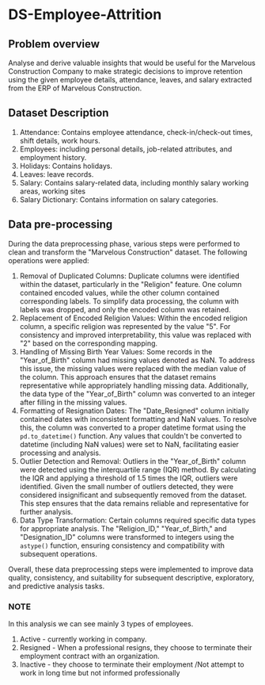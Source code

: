 ﻿# DS-Employee-Attrition

## Problem overview 

Analyse and derive valuable insights that would be useful for the Marvelous Construction 
Company to make strategic decisions to improve retention using the given employee details, 
attendance, leaves, and salary extracted from the ERP of Marvelous Construction. 
 
## Dataset Description 

1.  Attendance: Contains employee attendance, check-in/check-out times, shift details, 
work hours. 
2.  Employees: including personal details, job-related attributes, and employment 
history.  
3.  Holidays: Contains holidays.  
4.  Leaves: leave records. 
5.  Salary: Contains salary-related data, including monthly salary working areas, working 
sites  
6.  Salary Dictionary: Contains information on salary categories. 
## Data pre-processing 

During the data preprocessing phase, various steps were performed to clean and transform 
the "Marvelous Construction" dataset. The following operations were applied: 

1. Removal of Duplicated Columns: Duplicate columns were identified within the dataset, 
particularly in the "Religion" feature. One column contained encoded values, while the 
other column contained corresponding labels. To simplify data processing, the column with 
labels was dropped, and only the encoded column was retained. 
2. Replacement of Encoded Religion Values: Within the encoded religion column, a specific 
religion was represented by the value "5". For consistency and improved interpretability, 
this value was replaced with "2" based on the corresponding mapping. 
3. Handling of Missing Birth Year Values: Some records in the "Year_of_Birth" column had 
missing values denoted as NaN. To address this issue, the missing values were replaced with 
the median value of the column. This approach ensures that the dataset remains 
representative while appropriately handling missing data. Additionally, the data type of the 
"Year_of_Birth" column was converted to an integer after filling in the missing values. 
4. Formatting of Resignation Dates: The "Date_Resigned" column initially contained dates 
with inconsistent formatting and NaN values. To resolve this, the column was converted to a 
proper datetime format using the `pd.to_datetime()` function. Any values that couldn't be 
converted to datetime (including NaN values) were set to NaN, facilitating easier processing 
and analysis. 
5. Outlier Detection and Removal: Outliers in the "Year_of_Birth" column were detected 
using the interquartile range (IQR) method. By calculating the IQR and applying a threshold 
of 1.5 times the IQR, outliers were identified. Given the small number of outliers detected, 
they were considered insignificant and subsequently removed from the dataset. This step 
ensures that the data remains reliable and representative for further analysis. 
6. Data Type Transformation: Certain columns required specific data types for appropriate 
analysis. The "Religion_ID," "Year_of_Birth," and "Designation_ID" columns were 
transformed to integers using the `astype()` function, ensuring consistency and 
compatibility with subsequent operations. 
 
Overall, these data preprocessing steps were implemented to improve data quality, 
consistency, and suitability for subsequent descriptive, exploratory, and predictive analysis 
tasks. 
 
### NOTE 
In this analysis we can see mainly 3 types of employees. 
1.  Active - currently working in company. 
2.  Resigned - When a professional resigns, they choose to terminate their employment 
contract with an organization. 
3. Inactive - they choose to terminate their employment /Not attempt to work in long 
time but not informed professionally
